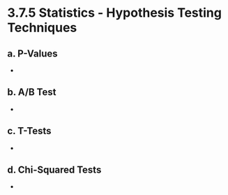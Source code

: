 # 3.7.5 Statistics - Hypothesis Testing Techniques 

## a. P-Values
- 

## b. A/B Test 
- 

## c. T-Tests
- 

## d. Chi-Squared Tests
- 
